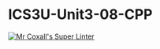 # ICS3U-Unit3-08-CPP


[![Mr Coxall's Super Linter](https://github.com/marshall-demars/ICS3U-Unit3-08-CPP/workflows/Mr%20Coxall's%20Super%20Linter/badge.svg)](https://github.com/marshall-demars/ICS3U-Unit3-08-CPP/actions/)
